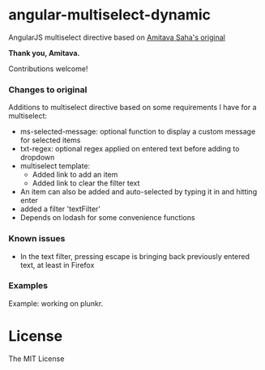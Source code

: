 # angular-multiselect-dynamic

AngularJS multiselect directive based on [Amitava Saha's original](https://github.com/amitava82/angular-multiselect)

**Thank you, Amitava.**

Contributions welcome!

### Changes to original
Additions to multiselect directive based on some requirements I have for a multiselect:
- ms-selected-message: optional function to display a custom message for selected items
- txt-regex: optional regex applied on entered text before adding to dropdown
- multiselect template:
  - Added link to add an item
  - Added link to clear the filter text
- An item can also be added and auto-selected by typing it in and hitting enter
- added a filter 'textFilter'
- Depends on lodash for some convenience functions

### Known issues
- In the text filter, pressing escape is bringing back previously entered text, at least in Firefox

### Examples
Example: working on plunkr.

License
=======
The MIT License
